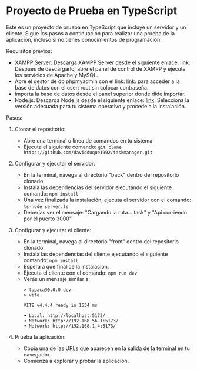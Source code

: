 # Proyecto de Prueba en TypeScript

Este es un proyecto de prueba en TypeScript que incluye un servidor y un cliente. Sigue los pasos a continuación para realizar una prueba de la aplicación, incluso si no tienes conocimientos de programación.

Requisitos previos:
- XAMPP Server: Descarga XAMPP Server desde el siguiente enlace: [link](https://www.apachefriends.org/download.html). Después de descargarlo, abre el panel de control de XAMPP y ejecuta los servicios de Apache y MySQL.
- Abre el gestor de  db phpmyadmin  con el link: [link](http://localhost/phpmyadmin). para acceder a la base de datos  con el user: root  sin colocar contraseña.
- importa la base de datos desde el panel  superior donde dide importar.
- Node.js: Descarga Node.js desde el siguiente enlace: [link](https://nodejs.org/en/download/). Selecciona la versión adecuada para tu sistema operativo y procede a la instalación.

Pasos:
1. Clonar el repositorio:
   - Abre una terminal o línea de comandos en tu sistema.
   - Ejecuta el siguiente comando: `git clone https://github.com/davidduque1992/taskmanager.git`

2. Configurar y ejecutar el servidor:
   - En la terminal, navega al directorio "back" dentro del repositorio clonado.
   - Instala las dependencias del servidor ejecutando el siguiente comando: `npm install`
   - Una vez finalizada la instalación, ejecuta el servidor con el comando: `ts-node server.ts`
   - Deberías ver el mensaje: "Cargando la ruta... task" y "Api corriendo por el puerto 3000"

3. Configurar y ejecutar el cliente:
   - En la terminal, navega al directorio "front" dentro del repositorio clonado.
   - Instala las dependencias del cliente ejecutando el siguiente comando: `npm install`
   - Espera a que finalice la instalación.
   - Ejecuta el cliente con el comando: `npm run dev`
   - Verás un mensaje similar a: 
     ```
     > tupaca@0.0.0 dev
     > vite

     VITE v4.4.4 ready in 1534 ms

     ➜ Local: http://localhost:5173/
     ➜ Network: http://192.168.56.1:5173/
     ➜ Network: http://192.168.1.4:5173/
     ```
4. Prueba la aplicación:
   - Copia una de las URLs que aparecen en la salida de la terminal en tu navegador.
   - Comienza a explorar y probar la aplicación.
